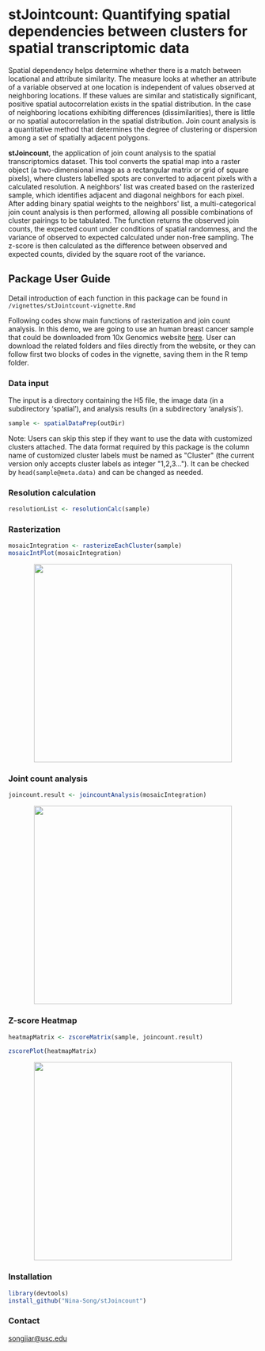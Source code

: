 
# stJointcount: Quantifying spatial dependencies between clusters for spatial transcriptomic data

Spatial dependency helps determine whether there is a match between locational and attribute similarity. The measure looks at whether an attribute of a variable observed at one location is independent of values observed at neighboring locations. If these values are similar and statistically significant, positive spatial autocorrelation exists in the spatial distribution. In the case of neighboring locations exhibiting differences (dissimilarities), there is little or no spatial autocorrelation in the spatial distribution. Join count analysis is a quantitative method that determines the degree of clustering or dispersion among a set of spatially adjacent polygons. 

**stJoincount**, the application of join count analysis to the spatial transcriptomics dataset. This tool converts the spatial map into a raster object (a two-dimensional image as a rectangular matrix or grid of square pixels), where clusters labelled spots are converted to adjacent pixels with a calculated resolution. A neighbors' list was created based on the rasterized sample, which identifies adjacent and diagonal neighbors for each pixel. After adding binary spatial weights to the neighbors' list, a multi-categorical join count analysis is then performed, allowing all possible combinations of cluster pairings to be tabulated. The function returns the observed join counts, the expected count under conditions of spatial randomness, and the variance of observed to expected calculated under non-free sampling. The z-score is then calculated as the difference between observed and expected counts, divided by the square root of the variance. 

## Package User Guide

Detail introduction of each function in this package can be found in `/vignettes/stJointcount-vignette.Rmd`

Following codes show main functions of rasterization and join count analysis. In this demo, we are going to use an human breast cancer sample that could be downloaded from 10x Genomics website [here](https://www.10xgenomics.com/resources/datasets/human-breast-cancer-block-a-section-1-1-standard-1-1-0). User can download the related folders and files directly from the website, or they can follow first two blocks of codes in the vignette, saving them in the R temp folder.

### Data input

The input is a directory containing the H5 file, the image data (in a subdirectory ‘spatial’), and analysis results (in a subdirectory ‘analysis’).

```r
sample <- spatialDataPrep(outDir)
```

Note: Users can skip this step if they want to use the data with customized clusters attached. The data format required by this package is the column name of customized cluster labels must be named as "Cluster" (the current version only accepts cluster labels as integer "1,2,3..."). It can be checked by `head(sample@meta.data)` and can be changed as needed.

### Resolution calculation

```r
resolutionList <- resolutionCalc(sample)
```

### Rasterization

```r
mosaicIntegration <- rasterizeEachCluster(sample)
mosaicIntPlot(mosaicIntegration)
```

<p align="center"><img src="https://github.com/Nina-Song/stJoincount/blob/master/inst/extdata/rasterization.png" height="400"></p>

### Joint count analysis

```r
joincount.result <- joincountAnalysis(mosaicIntegration)
```

<p align="center"><img src="https://github.com/Nina-Song/stJoincount/blob/master/inst/extdata/joincountResult.png" height="400"></p>

### Z-score Heatmap

```r
heatmapMatrix <- zscoreMatrix(sample, joincount.result)

zscorePlot(heatmapMatrix)
```

<p align="center"><img src="https://github.com/Nina-Song/stJoincount/blob/master/inst/extdata/zscoreHeatmap.png" height="400"></p>


### Installation
```r
library(devtools)
install_github("Nina-Song/stJoincount")
```  

### Contact
songjiar@usc.edu
